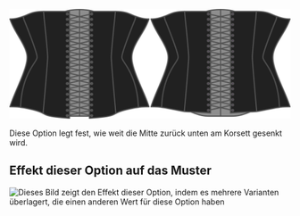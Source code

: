 ![Die Rückwärtsdrop-Option auf Cathrin](./backdrop.svg)

Diese Option legt fest, wie weit die Mitte zurück unten am Korsett gesenkt wird.

## Effekt dieser Option auf das Muster

![Dieses Bild zeigt den Effekt dieser Option, indem es mehrere Varianten überlagert, die einen anderen Wert für diese Option haben](cathrin\_backdrop\_sample.svg "Effekt dieser Option auf das Muster")

